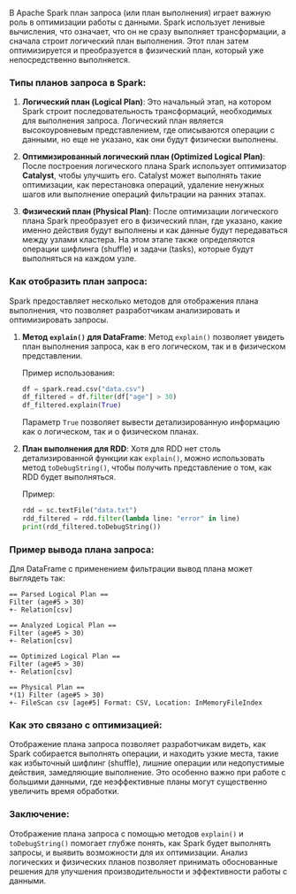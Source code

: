 В Apache Spark план запроса (или план выполнения) играет важную роль в оптимизации работы с данными. Spark использует ленивые вычисления, что означает, что он не сразу выполняет трансформации, а сначала строит логический план выполнения. Этот план затем оптимизируется и преобразуется в физический план, который уже непосредственно выполняется.

### Типы планов запроса в Spark:

1. **Логический план (Logical Plan)**: 
   Это начальный этап, на котором Spark строит последовательность трансформаций, необходимых для выполнения запроса. Логический план является высокоуровневым представлением, где описываются операции с данными, но еще не указано, как они будут физически выполнены.

2. **Оптимизированный логический план (Optimized Logical Plan)**: 
   После построения логического плана Spark использует оптимизатор **Catalyst**, чтобы улучшить его. Catalyst может выполнять такие оптимизации, как перестановка операций, удаление ненужных шагов или выполнение операций фильтрации на ранних этапах.

3. **Физический план (Physical Plan)**: 
   После оптимизации логического плана Spark преобразует его в физический план, где указано, какие именно действия будут выполнены и как данные будут передаваться между узлами кластера. На этом этапе также определяются операции шифлинга (shuffle) и задачи (tasks), которые будут выполняться на каждом узле.

### Как отобразить план запроса:

Spark предоставляет несколько методов для отображения плана выполнения, что позволяет разработчикам анализировать и оптимизировать запросы.

1. **Метод `explain()` для DataFrame**:
   Метод `explain()` позволяет увидеть план выполнения запроса, как в его логическом, так и в физическом представлении.

   Пример использования:
   ```python
   df = spark.read.csv("data.csv")
   df_filtered = df.filter(df["age"] > 30)
   df_filtered.explain(True)
   ```
   Параметр `True` позволяет вывести детализированную информацию как о логическом, так и о физическом планах.

2. **План выполнения для RDD**:
   Хотя для RDD нет столь детализированной функции как `explain()`, можно использовать метод `toDebugString()`, чтобы получить представление о том, как RDD будет выполняться.
   
   Пример:
   ```python
   rdd = sc.textFile("data.txt")
   rdd_filtered = rdd.filter(lambda line: "error" in line)
   print(rdd_filtered.toDebugString())
   ```

### Пример вывода плана запроса:

Для DataFrame с применением фильтрации вывод плана может выглядеть так:

```
== Parsed Logical Plan ==
Filter (age#5 > 30)
+- Relation[csv] 

== Analyzed Logical Plan ==
Filter (age#5 > 30)
+- Relation[csv] 

== Optimized Logical Plan ==
Filter (age#5 > 30)
+- Relation[csv] 

== Physical Plan ==
*(1) Filter (age#5 > 30)
+- FileScan csv [age#5] Format: CSV, Location: InMemoryFileIndex
```

### Как это связано с оптимизацией:

Отображение плана запроса позволяет разработчикам видеть, как Spark собирается выполнять операции, и находить узкие места, такие как избыточный шифлинг (shuffle), лишние операции или недопустимые действия, замедляющие выполнение. Это особенно важно при работе с большими данными, где неэффективные планы могут существенно увеличить время обработки.

### Заключение:

Отображение плана запроса с помощью методов `explain()` и `toDebugString()` помогает глубже понять, как Spark будет выполнять запросы, и выявить возможности для их оптимизации. Анализ логических и физических планов позволяет принимать обоснованные решения для улучшения производительности и эффективности работы с данными.